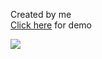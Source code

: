 
Created by me<br>
<a href="https://davidphamm.github.io/blackjack/">Click here</a> for demo

<img src="https://davidphamm.github.io/blackjack/screenshot.png">
